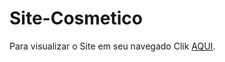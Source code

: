 # Site-Cosmetico
Para visualizar o Site em seu navegado Clik <a href="https://alexgavies.github.io/Site-Cosmetico/" target="_blank" rel="external">AQUI</a>.
